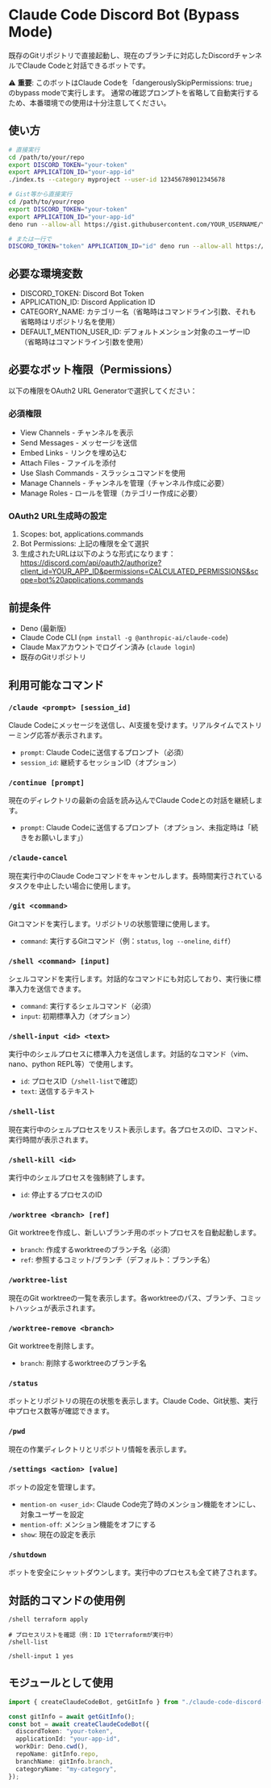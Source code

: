 # Claude Code Discord Bot (Bypass Mode)

既存のGitリポジトリで直接起動し、現在のブランチに対応したDiscordチャンネルでClaude Codeと対話できるボットです。

⚠️ **重要**: このボットはClaude Codeを「dangerouslySkipPermissions: true」のbypass modeで実行します。
通常の確認プロンプトを省略して自動実行するため、本番環境での使用は十分注意してください。

## 使い方

```bash
# 直接実行
cd /path/to/your/repo
export DISCORD_TOKEN="your-token"
export APPLICATION_ID="your-app-id"
./index.ts --category myproject --user-id 123456789012345678

# Gist等から直接実行
cd /path/to/your/repo
export DISCORD_TOKEN="your-token"
export APPLICATION_ID="your-app-id"
deno run --allow-all https://gist.githubusercontent.com/YOUR_USERNAME/YOUR_GIST_ID/raw/index.ts --category myproject --user-id 123456789012345678

# または一行で
DISCORD_TOKEN="token" APPLICATION_ID="id" deno run --allow-all https://gist.githubusercontent.com/YOUR_USERNAME/YOUR_GIST_ID/raw/index.ts --category myproject --user-id 123456789012345678
```

## 必要な環境変数
- DISCORD_TOKEN: Discord Bot Token
- APPLICATION_ID: Discord Application ID
- CATEGORY_NAME: カテゴリー名（省略時はコマンドライン引数、それも省略時はリポジトリ名を使用）
- DEFAULT_MENTION_USER_ID: デフォルトメンション対象のユーザーID（省略時はコマンドライン引数を使用）

## 必要なボット権限（Permissions）
以下の権限をOAuth2 URL Generatorで選択してください：

### 必須権限
- View Channels - チャンネルを表示
- Send Messages - メッセージを送信
- Embed Links - リンクを埋め込む
- Attach Files - ファイルを添付
- Use Slash Commands - スラッシュコマンドを使用
- Manage Channels - チャンネルを管理（チャンネル作成に必要）
- Manage Roles - ロールを管理（カテゴリー作成に必要）

### OAuth2 URL生成時の設定
1. Scopes: bot, applications.commands
2. Bot Permissions: 上記の権限を全て選択
3. 生成されたURLは以下のような形式になります：
   https://discord.com/api/oauth2/authorize?client_id=YOUR_APP_ID&permissions=CALCULATED_PERMISSIONS&scope=bot%20applications.commands

## 前提条件
- Deno (最新版)
- Claude Code CLI (`npm install -g @anthropic-ai/claude-code`)
- Claude Maxアカウントでログイン済み (`claude login`)
- 既存のGitリポジトリ

## 利用可能なコマンド

### `/claude <prompt> [session_id]`
Claude Codeにメッセージを送信し、AI支援を受けます。リアルタイムでストリーミング応答が表示されます。
- `prompt`: Claude Codeに送信するプロンプト（必須）
- `session_id`: 継続するセッションID（オプション）

### `/continue [prompt]`
現在のディレクトリの最新の会話を読み込んでClaude Codeとの対話を継続します。
- `prompt`: Claude Codeに送信するプロンプト（オプション、未指定時は「続きをお願いします」）

### `/claude-cancel`
現在実行中のClaude Codeコマンドをキャンセルします。長時間実行されているタスクを中止したい場合に使用します。

### `/git <command>`
Gitコマンドを実行します。リポジトリの状態管理に使用します。
- `command`: 実行するGitコマンド（例：`status`, `log --oneline`, `diff`）

### `/shell <command> [input]`
シェルコマンドを実行します。対話的なコマンドにも対応しており、実行後に標準入力を送信できます。
- `command`: 実行するシェルコマンド（必須）
- `input`: 初期標準入力（オプション）

### `/shell-input <id> <text>`
実行中のシェルプロセスに標準入力を送信します。対話的なコマンド（vim、nano、python REPL等）で使用します。
- `id`: プロセスID（`/shell-list`で確認）
- `text`: 送信するテキスト

### `/shell-list`
現在実行中のシェルプロセスをリスト表示します。各プロセスのID、コマンド、実行時間が表示されます。

### `/shell-kill <id>`
実行中のシェルプロセスを強制終了します。
- `id`: 停止するプロセスのID

### `/worktree <branch> [ref]`
Git worktreeを作成し、新しいブランチ用のボットプロセスを自動起動します。
- `branch`: 作成するworktreeのブランチ名（必須）
- `ref`: 参照するコミット/ブランチ（デフォルト：ブランチ名）

### `/worktree-list`
現在のGit worktreeの一覧を表示します。各worktreeのパス、ブランチ、コミットハッシュが表示されます。

### `/worktree-remove <branch>`
Git worktreeを削除します。
- `branch`: 削除するworktreeのブランチ名

### `/status`
ボットとリポジトリの現在の状態を表示します。Claude Code、Git状態、実行中プロセス数等が確認できます。

### `/pwd`
現在の作業ディレクトリとリポジトリ情報を表示します。

### `/settings <action> [value]`
ボットの設定を管理します。
- `mention-on <user_id>`: Claude Code完了時のメンション機能をオンにし、対象ユーザーを設定
- `mention-off`: メンション機能をオフにする
- `show`: 現在の設定を表示

### `/shutdown`
ボットを安全にシャットダウンします。実行中のプロセスも全て終了されます。

## 対話的コマンドの使用例

```
/shell terraform apply

# プロセスリストを確認（例：ID 1でterraformが実行中）
/shell-list

/shell-input 1 yes

```

## モジュールとして使用

```typescript
import { createClaudeCodeBot, getGitInfo } from "./claude-code-discord-bot.ts";

const gitInfo = await getGitInfo();
const bot = await createClaudeCodeBot({
  discordToken: "your-token",
  applicationId: "your-app-id",
  workDir: Deno.cwd(),
  repoName: gitInfo.repo,
  branchName: gitInfo.branch,
  categoryName: "my-category",
});
```